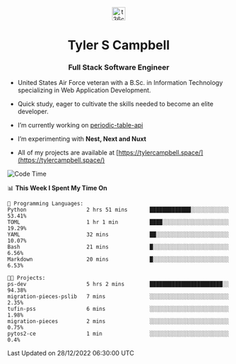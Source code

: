 <p align="center">
<a href="https://www.linkedin.com/in/t36campbell" target="blank"><img align="center" src="https://ik.imagekit.io/t36campbell/Portfolio/linkedin.png.original_m8bbGgPh6.png" alt="t36campbell" height="30" width="30" /></a>
</p>
<h1 align="center">Tyler S Campbell</h1>
<h3 align="center">Full Stack Software Engineer</h3>

* United States Air Force veteran with a B.Sc. in Information Technology specializing in Web Application Development. 

* Quick study, eager to cultivate the skills needed to become an elite developer.

* I’m currently working on [periodic-table-api](https://github.com/t36campbell/periodic-table-api)

* I’m experimenting with **Nest, Next and Nuxt**

* All of my projects are available at [https://tylercampbell.space/](https://tylercampbell.space/)

<!--START_SECTION:waka-->
![Code Time](http://img.shields.io/badge/Code%20Time-2%2C060%20hrs%202%20mins-blue)

📊 **This Week I Spent My Time On** 

```text
💬 Programming Languages: 
Python                   2 hrs 51 mins       █████████████░░░░░░░░░░░░   53.41% 
TOML                     1 hr 1 min          ████░░░░░░░░░░░░░░░░░░░░░   19.29% 
YAML                     32 mins             ██░░░░░░░░░░░░░░░░░░░░░░░   10.07% 
Bash                     21 mins             █░░░░░░░░░░░░░░░░░░░░░░░░   6.56% 
Markdown                 20 mins             █░░░░░░░░░░░░░░░░░░░░░░░░   6.53%

🐱‍💻 Projects: 
ps-dev                   5 hrs 2 mins        ███████████████████████░░   94.38% 
migration-pieces-pslib   7 mins              ░░░░░░░░░░░░░░░░░░░░░░░░░   2.35% 
tufin-pss                6 mins              ░░░░░░░░░░░░░░░░░░░░░░░░░   1.98% 
migration-pieces         2 mins              ░░░░░░░░░░░░░░░░░░░░░░░░░   0.75% 
pytos2-ce                1 min               ░░░░░░░░░░░░░░░░░░░░░░░░░   0.4%

```


 Last Updated on 28/12/2022 06:30:00 UTC
<!--END_SECTION:waka-->
